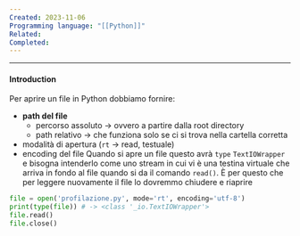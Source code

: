 ```yaml
---
Created: 2023-11-06
Programming language: "[[Python]]"
Related: 
Completed:
---
```

---
#### Introduction
Per aprire un file in Python dobbiamo fornire:
- **path del file** 
	- percorso assoluto → ovvero a partire dalla root directory
	- path relativo → che funziona solo se ci si trova nella cartella corretta
- modalità di apertura (`rt` → read, testuale)
- encoding del file
Quando si apre un file questo avrà `type` `TextIOWrapper` e bisogna intenderlo come uno stream in cui vi è una testina virtuale che arriva in fondo al file quando si da il comando `read()`. È per questo che per leggere nuovamente il file lo dovremmo chiudere e riaprire

```python
file = open('profilazione.py', mode='rt', encoding='utf-8')
print(type(file)) # -> <class '_io.TextIOWrapper'>
file.read()
file.close()
```